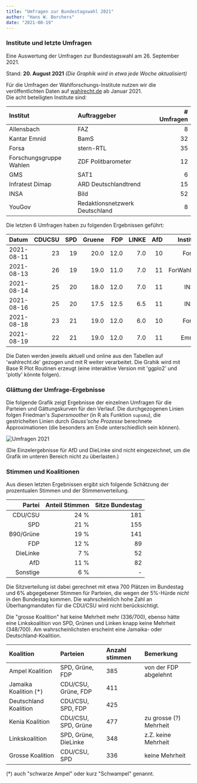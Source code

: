 ```yaml
---
title: "Umfragen zur Bundestagswahl 2021"
author: "Hans W. Borchers"
date: "2021-08-19"
---
```


### Institute und letzte Umfragen

Eine Auswertung der Umfragen zur Bundestagswahl am 26. September 2021.

Stand: **20. August 2021**
*(Die Graphik wird in etwa jede Woche aktualisiert)*

Für die Umfragen der Wahlforschungs-Institute nutzen wir die veröffentlichten Daten auf [wahlrecht.de](www.wahlrecht.de) ab Januar 2021.\
Die acht beteiligten Institute sind:

| Institut                 | Auftraggeber                    | # Umfragen |
|:-------------------------|:--------------------------------|-----------:|
| Allensbach               | FAZ                             |          8 |
| Kantar Emnid             | BamS                            |         32 |
| Forsa                    | stern-RTL                       |         35 |
| Forschungsgruppe Wahlen  | ZDF Politbarometer              |         12 |
| GMS                      | SAT1                            |          6 |
| Infratest Dimap          | ARD Deutschlandtrend            |         15 |
| INSA                     | Bild                            |         52 |
| YouGov                   | Redaktionsnetzwerk Deutschland  |          8 |

Die letzten 6 Umfragen haben zu folgenden Ergebnissen geführt:

|      Datum | CDUCSU | SPD | Gruene |  FDP | LINKE | AfD |  Institut |
|:-----------|-------:|----:|-------:|-----:|------:|----:|----------:|
| 2021-08-11 |     23 | 19  |   20.0 | 12.0 |   7.0 |  10 |     Forsa |
| 2021-08-13 |     26 | 19  |   19.0 | 11.0 |   7.0 |  11 | ForWahlen |
| 2021-08-14 |     25 | 20  |   18.0 | 12.0 |   7.0 |  11 |      INSA |
| 2021-08-16 |     25 | 20  |   17.5 | 12.5 |   6.5 |  11 |      INSA |
| 2021-08-18 |     23 | 21  |   19.0 | 12.0 |   6.0 |  10 |     Forsa |
| 2021-08-19 |     22 | 21  |   19.0 | 12.0 |   7.0 |  11 |     Emnid |

Die Daten werden jeweils aktuell und online aus den Tabellen auf 'wahlrecht.de' gezogen und mit R weiter verarbeitet. Die Grahik wird mit Base R Plot Routinen erzeugt (eine interaktive Version mit 'ggplo2' und 'plotly' könnte folgen).

### Glättung der Umfrage-Ergebnisse

Die folgende Grafik zeigt Ergebnisse der einzelnen Umfragen für die Parteien und Gättungskurven für den Verlauf. Die durchgezogenen Linien folgen Friedman's *Supersmoother* (in R als Funktion `supsmu`), die gestrichelten Linien durch *Gauss'sche Prozesse* berechnete Approximationen (die besonders am Ende unterschiedlich sein können).

![Umfragen 2021](U-19-08-2021.png)

(Die Einzelergebnisse für AfD und DieLinke sind nicht eingezeichnet, um die Grafik im unteren Bereich nicht zu überlasten.)


### Stimmen und Koalitionen

Aus diesen letzten Ergebnissen ergibt sich folgende Schätzung der prozentualen Stimmen und der Stimmenverteilung.

| Partei    | Anteil Stimmen | Sitze Bundestag|
|----------:|---------------:|---------------:|
| CDU/CSU   | 24 % | 181 |
| SPD       | 21 % | 155 |
| B90/Grüne | 19 % | 141 |
| FDP       | 12 % |  89 |
| DieLinke  |  7 % |  52 |
| AfD       | 11 % |  82 |
| Sonstige  |  6 % |   - |

Die Sitzverteilung ist dabei gerechnet mit etwa 700 Plätzen im Bundestag und 6% abgegebener Stimmen für Parteien, die wegen der 5%-Hürde *nicht* in den Bundestag kommen. Die wahrscheinlich hohe Zahl an Überhangmandaten für die CDU/CSU wird nicht berücksichtigt.

Die "grosse Koalition" hat keine Mehrheit mehr (336/700), ebenso hätte eine Linkskoalition von SPD, Grünen und Linken knapp keine Mehrheit (348/700). Am wahrscheinlichsten erscheint eine Jamaika- oder Deutschland-Koalition.

| Koalition | Parteien | Anzahl stimmen | Bemerkung |
|:----------|:---------|:---------------|:----------|
| Ampel Koalition | SPD, Grüne, FDP | 385 | von der FDP abgelehnt |
| Jamaika Koalition (*) | CDU/CSU, Grüne, FDP | 411 |  |
| Deutschland Koalition | CDU/CSU, SPD, FDP | 425 |  |
| Kenia Koalition | CDU/CSU, SPD, Grüne | 477 | zu grosse (?) Mehrheit |
| Linkskoalition | SPD, Grüne, DieLinke| 348 | z.Z. keine Mehrheit|
| Grosse Koalition | CDU/CSU, SPD | 336 | keine Mehrheit |

(*) auch "schwarze Ampel" oder kurz "Schwampel" genannt.




